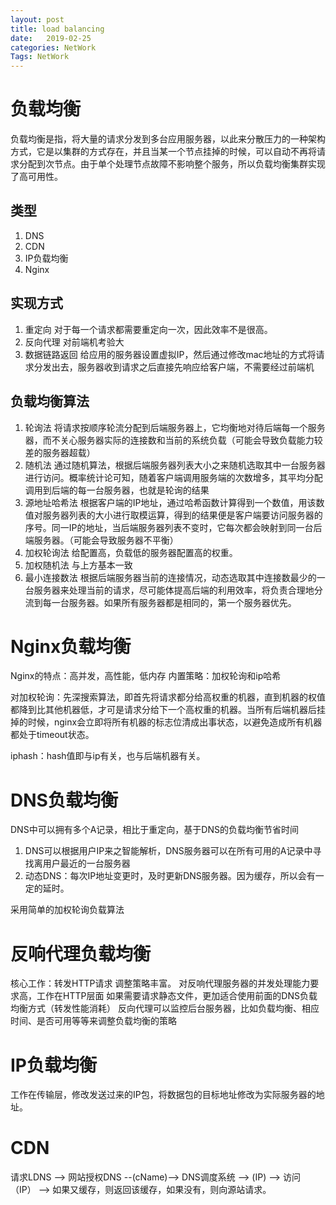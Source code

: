 ```yaml
---
layout: post
title: load balancing 
date:   2019-02-25
categories: NetWork
Tags: NetWork 
---
```


# 负载均衡

负载均衡是指，将大量的请求分发到多台应用服务器，以此来分散压力的一种架构方式，它是以集群的方式存在，并且当某一个节点挂掉的时候，可以自动不再将请求分配到次节点。由于单个处理节点故障不影响整个服务，所以负载均衡集群实现了高可用性。

## 类型

1. DNS
2. CDN
3. IP负载均衡
4. Nginx

## 实现方式

1. 重定向
对于每一个请求都需要重定向一次，因此效率不是很高。
2. 反向代理
对前端机考验大
3. 数据链路返回
给应用的服务器设置虚拟IP，然后通过修改mac地址的方式将请求分发出去，服务器收到请求之后直接先响应给客户端，不需要经过前端机

## 负载均衡算法

1. 轮询法
将请求按顺序轮流分配到后端服务器上，它均衡地对待后端每一个服务器，而不关心服务器实际的连接数和当前的系统负载（可能会导致负载能力较差的服务器超载）
2. 随机法
通过随机算法，根据后端服务器列表大小之来随机选取其中一台服务器进行访问。概率统计论可知，随着客户端调用服务端的次数增多，其平均分配调用到后端的每一台服务器，也就是轮询的结果
3. 源地址哈希法
根据客户端的IP地址，通过哈希函数计算得到一个数值，用该数值对服务器列表的大小进行取模运算，得到的结果便是客户端要访问服务器的序号。同一IP的地址，当后端服务器列表不变时，它每次都会映射到同一台后端服务器。（可能会导致服务器不平衡）
4. 加权轮询法
给配置高，负载低的服务器配置高的权重。
5. 加权随机法
与上方基本一致
6. 最小连接数法
根据后端服务器当前的连接情况，动态选取其中连接数最少的一台服务器来处理当前的请求，尽可能体提高后端的利用效率，将负责合理地分流到每一台服务器。如果所有服务器都是相同的，第一个服务器优先。

# Nginx负载均衡

Nginx的特点：高并发，高性能，低内存
内置策略：加权轮询和ip哈希

对加权轮询：先深搜索算法，即首先将请求都分给高权重的机器，直到机器的权值都降到比其他机器低，才可是请求分给下一个高权重的机器。当所有后端机器后挂掉的时候，nginx会立即将所有机器的标志位清成出事状态，以避免造成所有机器都处于timeout状态。

iphash：hash值即与ip有关，也与后端机器有关。

# DNS负载均衡

DNS中可以拥有多个A记录，相比于重定向，基于DNS的负载均衡节省时间

1. DNS可以根据用户IP来之智能解析，DNS服务器可以在所有可用的A记录中寻找离用户最近的一台服务器
2. 动态DNS：每次IP地址变更时，及时更新DNS服务器。因为缓存，所以会有一定的延时。

采用简单的加权轮询负载算法

# 反响代理负载均衡

核心工作：转发HTTP请求
调整策略丰富。
对反响代理服务器的并发处理能力要求高，工作在HTTP层面
如果需要请求静态文件，更加适合使用前面的DNS负载均衡方式（转发性能消耗）
反向代理可以监控后台服务器，比如负载均衡、相应时间、是否可用等等来调整负载均衡的策略

# IP负载均衡

工作在传输层，修改发送过来的IP包，将数据包的目标地址修改为实际服务器的地址。

# CDN

请求LDNS --> 网站授权DNS --(cName)--> DNS调度系统 --> (IP) --> 访问（IP） --> 如果又缓存，则返回该缓存，如果没有，则向源站请求。
